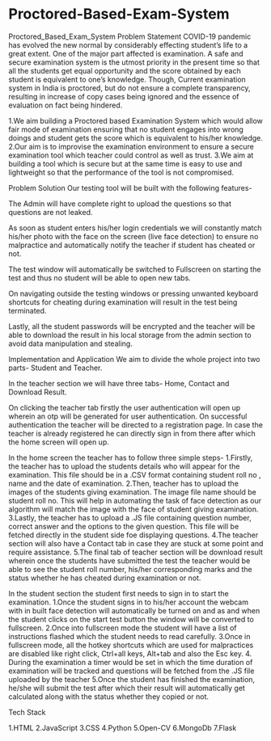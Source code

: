 # Proctored-Based-Exam-System
Proctored_Based_Exam_System
Problem Statement
COVID-19 pandemic has evolved the new normal by considerably effecting student’s life to a great extent. One of the major part affected is examination. A safe and secure examination system is the utmost priority in the present time so that all the students get equal opportunity and the score obtained by each student is equivalent to one’s knowledge. Though, Current examination system in India is proctored, but do not ensure a complete transparency, resulting in increase of copy cases being ignored and the essence of evaluation on fact being hindered.

1.We aim building a Proctored based Examination System which would allow fair mode of examination ensuring that no student engages into wrong doings and student gets the score which is equivalent to his/her knowledge.
2.Our aim is to improvise the examination environment to ensure a secure examination tool which teacher could control as well as trust.
3.We aim at building a tool which is secure but at the same time is easy to use and lightweight so that the performance of the tool is not compromised.



Problem Solution
Our testing tool will be built with the following features-

The Admin will have complete right to upload the questions so that questions are not leaked.

As soon as student enters his/her login credentials we will constantly match his/her photo with the face on the screen (live face detection) to ensure no malpractice and automatically notify the teacher if student has cheated or not.

The test window will automatically be switched to Fullscreen on starting the test and thus no student will be able to open new tabs.

On navigating outside the testing windows or pressing unwanted keyboard shortcuts for cheating during examination will result in the test being terminated.

Lastly, all the student passwords will be encrypted and the teacher will be able to download the result in his local storage from the admin section to avoid data manipulation and stealing.



Implementation and Application
We aim to divide the whole project into two parts- Student and Teacher.

In the teacher section we will have three tabs- Home, Contact and Download Result.

On clicking the teacher tab firstly the user authentication will open up wherein an otp will be generated for user authentication. On successful authentication the teacher will be directed to a registration page. In case the teacher is already registered he can directly sign in from there after which the home screen will open up.


In the home screen the teacher has to follow three simple steps-
1.Firstly, the teacher has to upload the students details who will appear for the examination. This file should be in a .CSV format containing student roll no , name and the date of examination.
2.Then, teacher has to upload the images of the students giving examination. The image file name should be student roll no. This will help in automating the task of face detection as our algorithm will match the image with the face of student giving examination.
3.Lastly, the teacher has to upload a .JS file containing question number, correct answer and the options to the given question. This file will be fetched directly in the student side foe displaying questions.
4.The teacher section will also have a Contact tab in case they are stuck at some point and require assistance.
5.The final tab of teacher section will be download result wherein once the students have submitted the test the teacher would be able to see the student roll number, his/her corresponding marks and the status whether he has cheated during examination or not.

In the student section the student first needs to sign in to start the examination.
1.Once the student signs in to his/her account the webcam with in built face detection will automatically be turned on and as and when the student clicks on the start test button the window will be converted to fullscreen.
2.Once into fullscreen mode the student will have a list of instructions flashed which the student needs to read carefully.
3.Once in fullscreen mode, all the hotkey shortcuts which are used for malpractices are disabled like right click, Ctrl+all keys, Alt+tab and also the Esc key.
4. During the examination a timer would be set in which the time duration of examination will be tracked and questions will be fetched from the .JS file uploaded by the teacher
5.Once the student has finished the examination, he/she will submit the test after which their result will automatically get calculated along with the status whether they copied or not.



Tech Stack

1.HTML
2.JavaScript
3.CSS
4.Python
5.Open-CV
6.MongoDb
7.Flask
